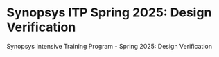 # Synopsys ITP Spring 2025: Design Verification
Synopsys Intensive Training Program - Spring 2025: Design Verification